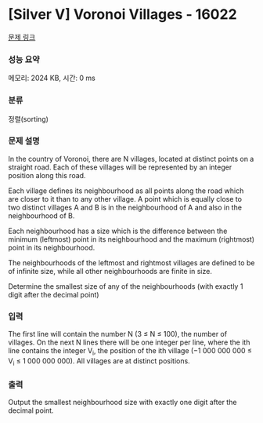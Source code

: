 # [Silver V] Voronoi Villages - 16022 

[문제 링크](https://www.acmicpc.net/problem/16022) 

### 성능 요약

메모리: 2024 KB, 시간: 0 ms

### 분류

정렬(sorting)

### 문제 설명

<p>In the country of Voronoi, there are N villages, located at distinct points on a straight road. Each of these villages will be represented by an integer position along this road.</p>

<p>Each village defines its neighbourhood as all points along the road which are closer to it than to any other village. A point which is equally close to two distinct villages A and B is in the neighbourhood of A and also in the neighbourhood of B.</p>

<p>Each neighbourhood has a size which is the difference between the minimum (leftmost) point in its neighbourhood and the maximum (rightmost) point in its neighbourhood.</p>

<p>The neighbourhoods of the leftmost and rightmost villages are defined to be of infinite size, while all other neighbourhoods are finite in size.</p>

<p>Determine the smallest size of any of the neighbourhoods (with exactly 1 digit after the decimal point)</p>

### 입력 

 <p>The first line will contain the number N (3 ≤ N ≤ 100), the number of villages. On the next N lines there will be one integer per line, where the ith line contains the integer V<sub>i</sub>, the position of the ith village (−1 000 000 000 ≤ V<sub>i</sub> ≤ 1 000 000 000). All villages are at distinct positions.</p>

### 출력 

 <p>Output the smallest neighbourhood size with exactly one digit after the decimal point.</p>

